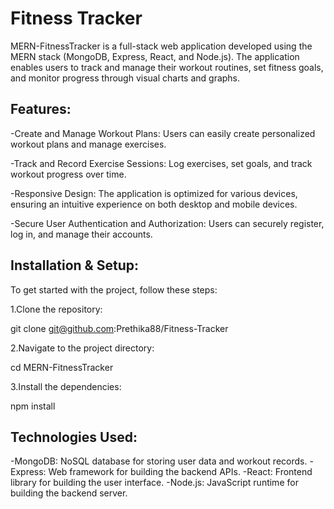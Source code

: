 # Fitness Tracker

MERN-FitnessTracker is a full-stack web application developed using the MERN stack (MongoDB, Express, React, and Node.js). The application enables users to track and manage their workout routines, set fitness goals, and monitor progress through visual charts and graphs.

## Features:
-Create and Manage Workout Plans: Users can easily create personalized workout plans and manage exercises.

-Track and Record Exercise Sessions: Log exercises, set goals, and track workout progress over time.

-Responsive Design: The application is optimized for various devices, ensuring an intuitive experience on both desktop and mobile devices.

-Secure User Authentication and Authorization: Users can securely register, log in, and manage their accounts.

## Installation & Setup:

To get started with the project, follow these steps:

1.Clone the repository:

git clone git@github.com:Prethika88/Fitness-Tracker

2.Navigate to the project directory:

cd MERN-FitnessTracker

3.Install the dependencies:

npm install

## Technologies Used:

-MongoDB: NoSQL database for storing user data and workout records.
-Express: Web framework for building the backend APIs.
-React: Frontend library for building the user interface.
-Node.js: JavaScript runtime for building the backend server.

